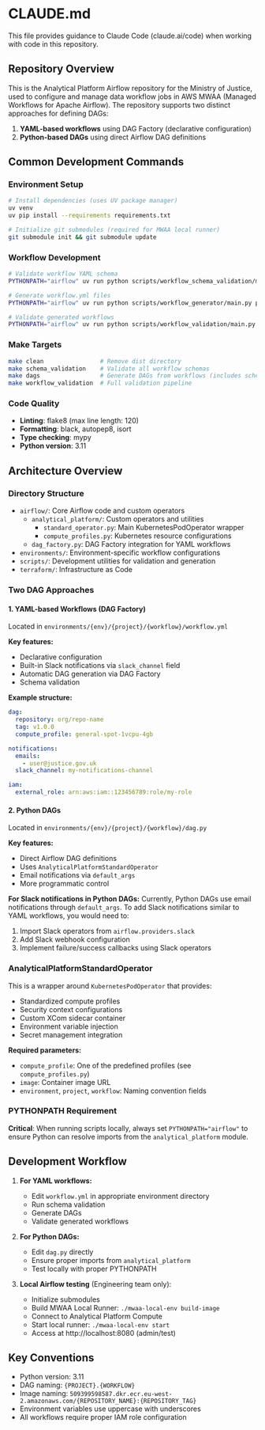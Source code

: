 # CLAUDE.md

This file provides guidance to Claude Code (claude.ai/code) when working with code in this repository.

## Repository Overview

This is the Analytical Platform Airflow repository for the Ministry of Justice, used to configure and manage data workflow jobs in AWS MWAA (Managed Workflows for Apache Airflow). The repository supports two distinct approaches for defining DAGs:

1. **YAML-based workflows** using DAG Factory (declarative configuration)
2. **Python-based DAGs** using direct Airflow DAG definitions

## Common Development Commands

### Environment Setup
```bash
# Install dependencies (uses UV package manager)
uv venv
uv pip install --requirements requirements.txt

# Initialize git submodules (required for MWAA local runner)
git submodule init && git submodule update
```

### Workflow Development
```bash
# Validate workflow YAML schema
PYTHONPATH="airflow" uv run python scripts/workflow_schema_validation/main.py path/to/source/workflow.yml

# Generate workflow.yml files
PYTHONPATH="airflow" uv run python scripts/workflow_generator/main.py path/to/source/workflow.yml

# Validate generated workflows
PYTHONPATH="airflow" uv run python scripts/workflow_validation/main.py path/to/dist/workflow.yml
```

### Make Targets
```bash
make clean                # Remove dist directory
make schema_validation    # Validate all workflow schemas
make dags                 # Generate DAGs from workflows (includes schema validation and clean)
make workflow_validation  # Full validation pipeline
```

### Code Quality
- **Linting**: flake8 (max line length: 120)
- **Formatting**: black, autopep8, isort
- **Type checking**: mypy
- **Python version**: 3.11

## Architecture Overview

### Directory Structure
- `airflow/`: Core Airflow code and custom operators
  - `analytical_platform/`: Custom operators and utilities
    - `standard_operator.py`: Main KubernetesPodOperator wrapper
    - `compute_profiles.py`: Kubernetes resource configurations
  - `dag_factory.py`: DAG Factory integration for YAML workflows
- `environments/`: Environment-specific workflow configurations
- `scripts/`: Development utilities for validation and generation
- `terraform/`: Infrastructure as Code

### Two DAG Approaches

#### 1. YAML-based Workflows (DAG Factory)
Located in `environments/{env}/{project}/{workflow}/workflow.yml`

**Key features:**
- Declarative configuration
- Built-in Slack notifications via `slack_channel` field
- Automatic DAG generation via DAG Factory
- Schema validation

**Example structure:**
```yaml
dag:
  repository: org/repo-name
  tag: v1.0.0
  compute_profile: general-spot-1vcpu-4gb

notifications:
  emails:
    - user@justice.gov.uk
  slack_channel: my-notifications-channel

iam:
  external_role: arn:aws:iam::123456789:role/my-role
```

#### 2. Python DAGs
Located in `environments/{env}/{project}/{workflow}/dag.py`

**Key features:**
- Direct Airflow DAG definitions
- Uses `AnalyticalPlatformStandardOperator`
- Email notifications via `default_args`
- More programmatic control

**For Slack notifications in Python DAGs:**
Currently, Python DAGs use email notifications through `default_args`. To add Slack notifications similar to YAML workflows, you would need to:
1. Import Slack operators from `airflow.providers.slack`
2. Add Slack webhook configuration
3. Implement failure/success callbacks using Slack operators

### AnalyticalPlatformStandardOperator

This is a wrapper around `KubernetesPodOperator` that provides:
- Standardized compute profiles
- Security context configurations
- Custom XCom sidecar container
- Environment variable injection
- Secret management integration

**Required parameters:**
- `compute_profile`: One of the predefined profiles (see `compute_profiles.py`)
- `image`: Container image URL
- `environment`, `project`, `workflow`: Naming convention fields

### PYTHONPATH Requirement

**Critical**: When running scripts locally, always set `PYTHONPATH="airflow"` to ensure Python can resolve imports from the `analytical_platform` module.

## Development Workflow

1. **For YAML workflows:**
   - Edit `workflow.yml` in appropriate environment directory
   - Run schema validation
   - Generate DAGs
   - Validate generated workflows

2. **For Python DAGs:**
   - Edit `dag.py` directly
   - Ensure proper imports from `analytical_platform`
   - Test locally with proper PYTHONPATH

3. **Local Airflow testing** (Engineering team only):
   - Initialize submodules
   - Build MWAA Local Runner: `./mwaa-local-env build-image`
   - Connect to Analytical Platform Compute
   - Start local runner: `./mwaa-local-env start`
   - Access at http://localhost:8080 (admin/test)

## Key Conventions

- Python version: 3.11
- DAG naming: `{PROJECT}.{WORKFLOW}`
- Image naming: `509399598587.dkr.ecr.eu-west-2.amazonaws.com/{REPOSITORY_NAME}:{REPOSITORY_TAG}`
- Environment variables use uppercase with underscores
- All workflows require proper IAM role configuration